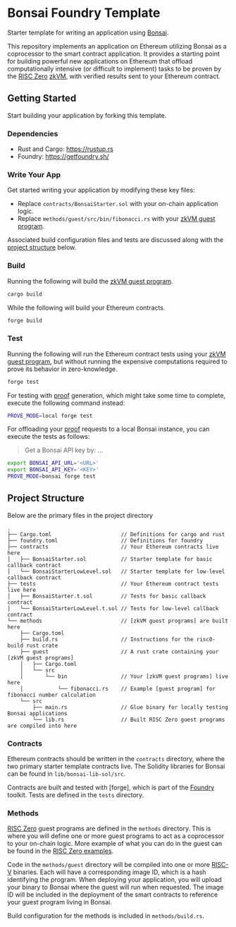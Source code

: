 # Bonsai Foundry Template

Starter template for writing an application using [Bonsai].

This repository implements an application on Ethereum utilizing Bonsai as a coprocessor to the smart contract application.
It provides a starting point for building powerful new applications on Ethereum that offload computationally intensive
(or difficult to implement) tasks to be proven by the [RISC Zero] [zkVM], with verified results sent to your Ethereum contract.

## Getting Started

Start building your application by forking this template.

### Dependencies

* Rust and Cargo: https://rustup.rs
* Foundry: https://getfoundry.sh/

### Write Your App

Get started writing your application by modifying these key files:

* Replace `contracts/BonsaiStarter.sol` with your on-chain application logic.
* Replace `methods/guest/src/bin/fibonacci.rs` with your [zkVM guest program].

Associated build configuration files and tests are discussed along with the [project structure](#project-structure) below.

### Build

Running the following will build the [zkVM guest program].

```bash
cargo build
```

While the following will build your Ethereum contracts.

```bash
forge build
```

### Test

Running the following will run the Ethereum contract tests using your [zkVM guest program], but without running
the expensive computations required to prove its behavior in zero-knowledge.

```bash
forge test
```

For testing with [proof] generation, which might take some time to complete, execute the following command instead:
```bash
PROVE_MODE=local forge test
```

For offloading your [proof] requests to a local Bonsai instance, you can execute the tests as follows:

> Get a Bonsai API key by: ...

```bash
export BONSAI_API_URL='<URL>'
export BONSAI_API_KEY='<KEY>'
PROVE_MODE=bonsai forge test
```

## Project Structure

Below are the primary files in the project directory

```text
.
├── Cargo.toml                      // Definitions for cargo and rust
├── foundry.toml                    // Definitions for foundry
├── contracts                       // Your Ethereum contracts live here
│   ├── BonsaiStarter.sol           // Starter template for basic callback contract
│   └── BonsaiStarterLowLevel.sol   // Starter template for low-level callback contract
├── tests                           // Your Ethereum contract tests live here
│   ├── BonsaiStarter.t.sol         // Tests for basic callback contract
│   └── BonsaiStarterLowLevel.t.sol // Tests for low-level callback contract
└── methods                         // [zkVM guest programs] are built here
    ├── Cargo.toml
    ├── build.rs                    // Instructions for the risc0-build rust crate
    ├── guest                       // A rust crate containing your [zkVM guest programs]
    │   ├── Cargo.toml
    │   └── src
    │       └── bin                 // Your [zkVM guest programs] live here
    │           └── fibonacci.rs    // Example [guest program] for fibonacci number calculation
    └── src
        ├── main.rs                 // Glue binary for locally testing Bonsai applications
        └── lib.rs                  // Built RISC Zero guest programs are compiled into here
```

### Contracts

Ethereum contracts should be written in the `contracts` directory, where the two primary starter template contracts live.
The Solidity libraries for Bonsai can be found in `lib/bonsai-lib-sol/src`.

Contracts are built and tested with [forge], which is part of the [Foundry] toolkit.
Tests are defined in the `tests` directory.

### Methods

[RISC Zero] guest programs are defined in the `methods` directory.
This is where you will define one or more guest programs to act as a coprocessor to your on-chain logic.
More example of what you can do in the guest can be found in the [RISC Zero examples].

Code in the `methods/guest` directory will be compiled into one or more [RISC-V] binaries.
Each will have a corresponding image ID, which is a hash identifying the program.
When deploying your application, you will upload your binary to Bonsai where the guest will run when requested.
The image ID will be included in the deployment of the smart contracts to reference your guest program living in Bonsai.

Build configuration for the methods is included in `methods/build.rs`.

[Bonsai]: https://dev.bonsai.xyz/
[RISC Zero]: https://www.risczero.com/
[RISC Zero examples]: https://github.com/risc0/risc0/tree/main/examples
[RISC-V]: https://www.risczero.com/docs/reference-docs/about-risc-v
[Foundry]: https://getfoundry.sh/
[zkVM]: https://www.dev.risczero.com/terminology#zero-knowledge-virtual-machine-zkvm
[zkVM guest program]: https://www.dev.risczero.com/terminology#guest-program
[zkVM guest programs]: https://www.dev.risczero.com/terminology#guest-program
[guest program]: https://www.dev.risczero.com/terminology#guest-program
[proof]: https://www.dev.risczero.com/terminology#validity-proof
